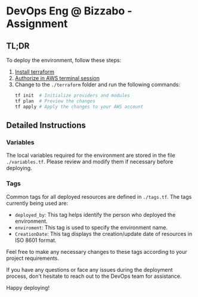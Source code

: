 # DevOps Eng @ Bizzabo - Assignment

## TL;DR

To deploy the environment, follow these steps:


1. [Install terraform](https://developer.hashicorp.com/terraform/tutorials/aws-get-started/install-cli)
2. [Authorize in AWS terminal session](https://docs.aws.amazon.com/cli/latest/userguide/cli-chap-authentication.html)
3. Change to the `./terraform` folder and run the following commands:
    ```bash
    tf init  # Initialize providers and modules
    tf plan  # Preview the changes
    tf apply # Apply the changes to your AWS account
    ```
## Detailed Instructions
### Variables
The local variables required for the environment are stored in the file `./variables.tf`. 
Please review and modify them if necessary before deploying.
### Tags

Common tags for all deployed resources are defined in `./tags.tf`. The tags currently being used are:

- `deployed_by`: This tag helps identify the person who deployed the environment.
- `enviroment`: This tag is used to specify the environment name. 
- `CreationDate`: This tag displays the creation/update date of resources in ISO 8601 format.


Feel free to make any necessary changes to these tags according to your project requirements.

If you have any questions or face any issues during the deployment process, don't hesitate to reach out to the DevOps team for assistance.

Happy deploying!